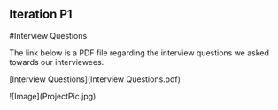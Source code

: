 ## Iteration P1

#Interview Questions
<p> The link below is a PDF file regarding the interview questions we asked towards our interviewees. <p>
[Interview Questions](Interview Questions.pdf)
<p>
  <left> ![Image](ProjectPic.jpg) </left>
